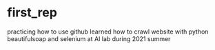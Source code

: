 # first_rep
practicing how to use github
learned how to crawl website with python beautifulsoap and selenium at AI lab during 2021 summer

